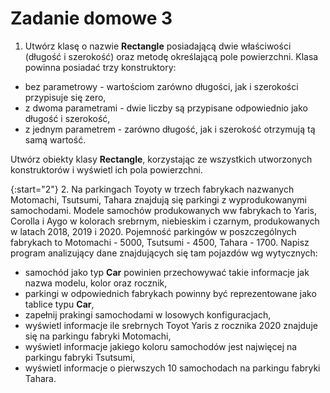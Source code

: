 # Zadanie domowe 3

1. Utwórz klasę o nazwie **Rectangle** posiadającą dwie właściwości (długość i szerokość) oraz metodę określającą pole powierzchni. Klasa powinna posiadać trzy konstruktory:
  - bez parametrowy - wartościom zarówno długości, jak i szerokości przypisuje się zero,
  - z dwoma parametrami - dwie liczby są przypisane odpowiednio jako długość i szerokość,
  - z jednym parametrem - zarówno długość, jak i szerokość otrzymują tą samą wartość.

Utwórz obiekty klasy **Rectangle**, korzystając ze wszystkich utworzonych konstruktorów i wyświetl ich pola powierzchni.
 
{:start="2"}
2. Na parkingach Toyoty w trzech fabrykach nazwanych Motomachi, Tsutsumi, Tahara znajdują się parkingi z wyprodukowanymi samochodami. Modele samochów produkowanych ww fabrykach to Yaris, Corolla i Aygo w kolorach srebrnym, niebieskim i czarnym, produkowanych w latach 2018, 2019 i 2020. Pojemność parkingów w poszczególnych fabrykach to Motomachi - 5000, Tsutsumi - 4500, Tahara - 1700.  Napisz program analizujący dane znajdujących się tam pojazdów wg wytycznych:
 - samochód jako typ **Car** powinien przechowywać takie informacje jak nazwa modelu, kolor oraz rocznik,
 - parkingi w odpowiednich fabrykach powinny być reprezentowane jako tablice typu **Car**,
 - zapełnij prakingi samochodami w losowych konfiguracjach,
 - wyświetl informacje ile srebrnych Toyot Yaris z rocznika 2020 znajduje się na parkingu fabryki Motomachi,
 - wyświetl informacje jakiego koloru samochodów jest najwięcej na parkingu fabryki Tsutsumi,
 - wyświetl informacje o pierwszych 10 samochodach na parkingu fabryki Tahara.
